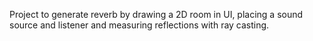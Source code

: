 Project to generate reverb by drawing a 2D room in UI, placing a sound source and listener and measuring reflections with ray casting.
